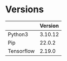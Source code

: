 # Versions

|            | Version |
|:-----------|:--------|
| Python3    | 3.10.12 |
| Pip        | 22.0.2  |
| Tensorflow | 2.19.0  |
